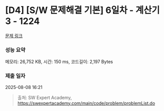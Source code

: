 # [D4] [S/W 문제해결 기본] 6일차 - 계산기3 - 1224 

[문제 링크](https://swexpertacademy.com/main/code/problem/problemDetail.do?contestProbId=AV14tDX6AFgCFAYD) 

### 성능 요약

메모리: 26,752 KB, 시간: 150 ms, 코드길이: 2,197 Bytes

### 제출 일자

2025-08-08 16:21



> 출처: SW Expert Academy, https://swexpertacademy.com/main/code/problem/problemList.do